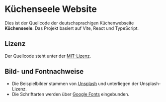 # Küchenseele Website

Dies ist der Quellcode der deutschsprachigen Küchenwebseite **Küchenseele**. Das Projekt basiert auf Vite, React und TypeScript.

## Lizenz

Der Quellcode steht unter der [MIT-Lizenz](./LICENSE).

## Bild- und Fontnachweise

- Die Beispielbilder stammen von [Unsplash](https://unsplash.com) und unterliegen der Unsplash-Lizenz.
- Die Schriftarten werden über [Google Fonts](https://fonts.google.com/) eingebunden.
